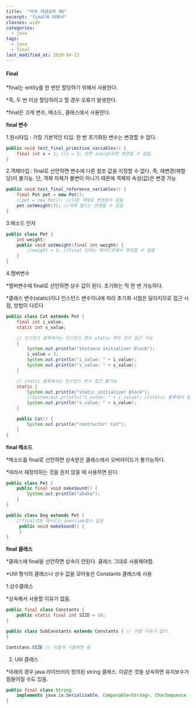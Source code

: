 ```yaml
---
title:  "자바 개념공부 06"
excerpt: "final에 대해서"
classes: wide
categories:
  - java
tags:
  - java
  - final
last_modified_at: 2020-04-13
---
```


#### Final

*final는 entity를 한 번만 할당하기 위해서 사용한다.

*즉, 두 번 이상 할당하려고 할 경우 오류가 발생한다.

*final은 크게 변수, 메소드, 클래스에서 사용한다.



**final 변수**

1.원시타입 : 가장 기본적인 타입. 한 번 초기화된 변수는 변경할 수 없다.

```java
public void test_final_primitive_variables() {
    final int x = 1; //x = 3; 한번 assign되면 변경할 수 없음.
}
```

2.객체타입 : final로 선언하면 변수에 다른 참조 값을 지정할 수 없다. 즉, 재변경(재할당)이 불가능. 단, 객체 자체가 불변이 아니기 때문에 객체의 속성(값)은 변경 가능

```java
public void test_final_reference_variables() {
    final Pet pet = new Pet();
    //pet = new Pet(); //다른 객체로 변경할수 없음
    pet.setWeight(3); //객체 필드는 변경할 수 있음
}
```

3.메소드 인자

```java
public class Pet {
    int weight;
    public void setWeight(final int weight) {
		//weight = 1; //final 인자는 메서드안에서 변경할 수 없음
    }
}
```

4.멤버변수

*멤버변수에 final로 선언하면 상수 값이 된다. 초기화는 딱 한 번 가능하다.

*클래스 변수(static)이냐 인스턴스 변수이냐에 따라 초기화 시점은 달라지므로 접근 시점, 방법이 다르다

```java
public class Cat extends Pet {
    final int i_value;
    static int s_value;

    // 인스턴스 블록에서는 인스턴스 변수 static 변수 모두 접근 가능
    {
        System.out.println("instance initializer block");
        i_value = 3;
        System.out.println("i_value: " + i_value);
        System.out.println("s_value: " + s_value);
    }

    // static 블록에서는 인스턴스 변수 접근 불가능
    static {
        System.out.println("static initializer block");
		//System.out.println("i_value: " + i_value); //static 블록에서 필드 접근 안됨
        System.out.println("s_value: " + s_value);
    }

    public Cat() {
        System.out.println("contructor: Cat");
    }
}
```



**final 메소드**

*메소드를 final로 선언하면 상속받은 클래스에서 오버라이드가 불가능하다.

*따라서 재정의하는 것을 원치 않을 때 사용하면 된다.

```java
public class Pet {
    public final void makeSound() {
        System.out.println("ahaha");
    }
}

public class Dog extends Pet {
    //final로된 메서드는 override할수 없음
     public void makeSound() {
     }
}

```



**final 클래스**

*클래스에 final을 선언하면 상속이 안된다. 클래스 그대로 사용해야함.

*Util 형식의 클래스나 상수 값을 모아놓은 Constants 클래스에 사용

1.상수클래스 

*상속해서 사용할 이유가 없음.

```java
public final class Constants {
    public static final int SIZE = 10;
}

public class SubConstants extends Constants { // 이럴 이유가 없다.
}

Contstans.SIZE // 이렇게 사용하면 됨
```

2. Util 클래스

*아래의 경우 java 라이브러리 정의된 string 클래스. 이같은 것을 상속하면 유지보수가 힘들어질 수도 있음.

```java
public final class String
    implements java.io.Serializable, Comparable<String>, CharSequence {
}
```


